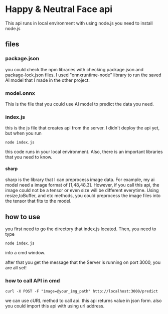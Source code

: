# Happy & Neutral Face api

This api runs in local environment with using node.js
you need to install node.js 

## files

### package.json
you could check the npm libraries with checking package.json and package-lock.json files. 
I used "onnxruntime-node" library to run the saved AI model that I made in the other project.

### model.onnx
This is the file that you could use AI model to predict the data you need.

### index.js
this is the js file that creates api from the server. I didn't deploy the api yet, but when you run 
```
node index.js
```
this code runs in your local environment. Also, there is an important libraries that you need to know.

#### sharp
sharp is the library that I can preprocess image data. For example, my ai model need a image format of [1,48,48,3].
However, if you call this api, the image could not be a tensor or even size will be different everytime. 
Using resize,toBuffer, and etc methods, you could preprocess the image files into the tensor that fits to the model. 

## how to use
you first need to go the directory that index.js located. Then, you need to type 
```
node index.js
```
into a cmd window.

after that you get the message that the Server is running on port 3000, you are all set!

### how to call API in cmd
```
curl -X POST -F "image=@your_img_path" http://localhost:3000/predict
```
we can use cURL method to call api. this api returns value in json form.
also you could import this api with using url address. 



